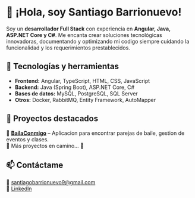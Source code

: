 # 👋 ¡Hola, soy Santiago Barrionuevo!

Soy un **desarrollador Full Stack** con experiencia en **Angular, Java, ASP.NET Core y C#**. Me encanta crear soluciones tecnológicas innovadoras, documentando y optimizando mi codigo siempre cuidando la funcionalidad y los requerimientos prestablecidos.  

## 🚀 Tecnologías y herramientas
- **Frontend:** Angular, TypeScript, HTML, CSS, JavaScript  
- **Backend:** Java (Spring Boot), ASP.NET Core, C#  
- **Bases de datos:** MySQL, PostgreSQL, SQL Server  
- **Otros:** Docker, RabbitMQ, Entity Framework, AutoMapper  

## 📌 Proyectos destacados
🔹 [**BailaConmigo**](https://github.com/santiagobarrionuevo9/BailaConmigo_app) – Aplicacion para encontrar parejas de baile, gestion de eventos y clases.  
🔹 Más proyectos en camino... 🚀  

## 📫 Contáctame
📧 santiagobarrionuevo9@gmail.com  
🔗 [LinkedIn](https://www.linkedin.com/in/santiago-barrionuevo-4a1390241/)  




